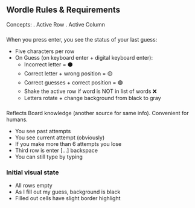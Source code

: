 ## Wordle Rules & Requirements

Concepts:
. Active Row
. Active Column

### <Board />

When you press enter, you see the status of your last guess:

- Five characters per row
- On Guess (on keyboard enter + digital keyboard enter):
  - Incorrect letter = ⚫️
  - Correct letter + wrong position = 🟡
  - Correct guesses + correct position = 🟢
  - Shake the active row if word is NOT in list of words ❌
  - Letters rotate + change background from black to gray

### <Keyboard />

Reflects Board knowledge (another source for same info). Convenient for humans.

- You see past attempts
- You see current attempt (obviously)
- If you make more than 6 attempts you lose
- Third row is enter [...] backspace
- You can still type by typing

### Initial visual state

- All rows empty
- As I fill out my guess, background is black
- Filled out cells have slight border highlight
